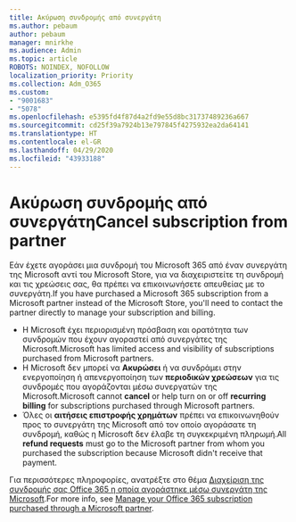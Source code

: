 ```yaml
---
title: Ακύρωση συνδρομής από συνεργάτη
ms.author: pebaum
author: pebaum
manager: mnirkhe
ms.audience: Admin
ms.topic: article
ROBOTS: NOINDEX, NOFOLLOW
localization_priority: Priority
ms.collection: Adm_O365
ms.custom:
- "9001683"
- "5078"
ms.openlocfilehash: e5395fd4f87d4a2fd9e55d8bc31737489236a667
ms.sourcegitcommit: cd25f39a7924b13e797845f4275932ea2da64141
ms.translationtype: HT
ms.contentlocale: el-GR
ms.lasthandoff: 04/29/2020
ms.locfileid: "43933188"
---
```

# <a name="cancel-subscription-from-partner"></a><span data-ttu-id="7e01e-102">Ακύρωση συνδρομής από συνεργάτη</span><span class="sxs-lookup"><span data-stu-id="7e01e-102">Cancel subscription from partner</span></span>

<span data-ttu-id="7e01e-103">Εάν έχετε αγοράσει μια συνδρομή του Microsoft 365 από έναν συνεργάτη της Microsoft αντί του Microsoft Store, για να διαχειριστείτε τη συνδρομή και τις χρεώσεις σας, θα πρέπει να επικοινωνήσετε απευθείας με το συνεργάτη.</span><span class="sxs-lookup"><span data-stu-id="7e01e-103">If you have purchased a Microsoft 365 subscription from a Microsoft partner instead of the Microsoft Store, you'll need to contact the partner directly to manage your subscription and billing.</span></span>

- <span data-ttu-id="7e01e-104">Η Microsoft έχει περιορισμένη πρόσβαση και ορατότητα των συνδρομών που έχουν αγοραστεί από συνεργάτες της Microsoft.</span><span class="sxs-lookup"><span data-stu-id="7e01e-104">Microsoft has limited access and visibility of subscriptions purchased from Microsoft partners.</span></span> 
- <span data-ttu-id="7e01e-105">Η Microsoft δεν μπορεί να **Ακυρώσει** ή να συνδράμει στην ενεργοποίηση ή απενεργοποίηση των **περιοδικών χρεώσεων** για τις συνδρομές που αγοράζονται μέσω συνεργατών της Microsoft.</span><span class="sxs-lookup"><span data-stu-id="7e01e-105">Microsoft cannot **cancel** or help turn on or off **recurring billing** for subscriptions purchased through Microsoft partners.</span></span> 
- <span data-ttu-id="7e01e-106">Όλες οι **αιτήσεις επιστροφής χρημάτων** πρέπει να επικοινωνηθούν προς το συνεργάτη της Microsoft από τον οποίο αγοράσατε τη συνδρομή, καθώς η Microsoft δεν έλαβε τη συγκεκριμένη πληρωμή.</span><span class="sxs-lookup"><span data-stu-id="7e01e-106">All **refund requests** must go to the Microsoft partner from whom you purchased the subscription because Microsoft didn't receive that payment.</span></span> 

<span data-ttu-id="7e01e-107">Για περισσότερες πληροφορίες, ανατρέξτε στο θέμα [Διαχείριση της συνδρομής σας Office 365 η οποία αγοράστηκε μέσω συνεργάτη της Microsoft](https://support.microsoft.com/help/4230739/microsoft-account-manage-office-365-subscription-from-third-party).</span><span class="sxs-lookup"><span data-stu-id="7e01e-107">For more info, see [Manage your Office 365 subscription purchased through a Microsoft partner](https://support.microsoft.com/help/4230739/microsoft-account-manage-office-365-subscription-from-third-party).</span></span> 
